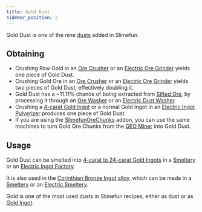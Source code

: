 ```yaml
---
title: Gold Dust
sidebar_position: 2
---
```


Gold Dust is one of the nine [dusts](Dusts.md) added in Slimefun.

## Obtaining

- Crushing Raw Gold in an [Ore Crusher](../../Basic-Machines/Ore-Crusher.md) or an [Electric Ore Grinder](../../Electric-Machines/Machines/Electric-Ore-Grinder.md) yields one piece of Gold Dust.
- Crushing Gold Ore in an [Ore Crusher](../../Basic-Machines/Ore-Crusher.md) or an [Electric Ore Grinder](../../Electric-Machines/Machines/Electric-Ore-Grinder.md) yields two pieces of Gold Dust, effectively doubling it.
- Gold Dust has a ~11.11% chance of being extracted from [Sifted Ore](../../Miscellaneous-Items/Sifted-Ore.md), by processing it through an [Ore Washer](../../Basic-Machines/Ore-Washer.md) or an [Electric Dust Washer](../../Electric-Machines/Machines/Electric-Dust-Washer.md).
- Crushing a [4-carat Gold Ingot](../../Resources/Ingots/Metals/Gold-Ingot.md#Gold-Ingot-4-Carat)  or a normal Gold Ingot in an [Electric Ingot Pulverizer](../../Electric-Machines/Machines/Electric-Ingot-Pulverizer.md) produces one piece of Gold Dust.
- If you are using the [SlimefunOreChunks](../../Other-Plugins/Addons.md#official-addons) addon, you can use the same machines to turn Gold Ore Chunks from the [GEO Miner](../../GPS/GEO-Miner.md) into Gold Dust.

## Usage

Gold Dust can be smelted into [4-carat to 24-carat Gold Ingots](../../Resources/Ingots/Metals/Gold-Ingot.md) in a [Smeltery](../../Basic-Machines/Smeltery.md) or an [Electric Ingot Factory](../../Electric-Machines/Machines/Electric-Ingot-Factory.md).

It is also used in the [Corinthian Bronze Ingot](../../Resources/Ingots/Alloys/Corinthian-Bronze-Ingot.md) [alloy](../../Resources/Ingots/Ingots.md#Alloys), which can be made in a [Smeltery](../../Basic-Machines/Smeltery.md) or an [Electric Smeltery](../../Electric-Machines/Machines/Electric-Smeltery.md).

Gold is one of the most used dusts in Slimefun recipes, either as dust or as [Gold Ingot](../../Resources/Ingots/Metals/Gold-Ingot.md).
